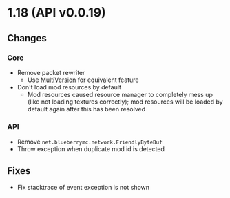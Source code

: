 # 1.18 (API v0.0.19)

## Changes

### Core

- Remove packet rewriter
    - Use [MultiVersion](https://github.com/acrylic-style/MultiVersion) for equivalent feature
- Don't load mod resources by default
    - Mod resources caused resource manager to completely mess up (like not loading textures correctly);
        mod resources will be loaded by default again after this has been resolved

### API

- Remove `net.blueberrymc.network.FriendlyByteBuf`
- Throw exception when duplicate mod id is detected

## Fixes
- Fix stacktrace of event exception is not shown
